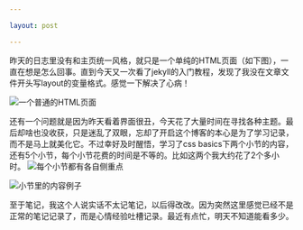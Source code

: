 ```yaml
---

layout: post

---
```


昨天的日志里没有和主页统一风格，就只是一个单纯的HTML页面（如下图），一直在想是怎么回事。直到今天又一次看了jekyll的入门教程，发现了我没在文章文件开头写layout的变量格式。感觉一下解决了心病！

![一个普通的HTML页面](http://upload-images.jianshu.io/upload_images/38706-7ce3191d7e689b06.png)

还有一个问题就是因为昨天看着界面很丑，今天花了大量时间在寻找各种主题。最后却啥也没收获，只是迷乱了双眼，忘却了开启这个博客的本心是为了学习记录，而不是马上就美化它。不过幸好及时醒悟，学习了css basics下两个小节的内容，还有5个小节，每个小节花费的时间是不等的。比如这两个我大约花了2个多小时。
![每个小节都有各自侧重点](http://upload-images.jianshu.io/upload_images/38706-f5598265d200db29.png)

![小节里的内容例子](http://upload-images.jianshu.io/upload_images/38706-9f2828e16c986010.png)

至于笔记，我这个人说实话不太记笔记，以后得改改。因为突然这里感觉已经不是正常的笔记记录了，而是心情经验吐槽记录。最近有点忙，明天不知道能看多少。